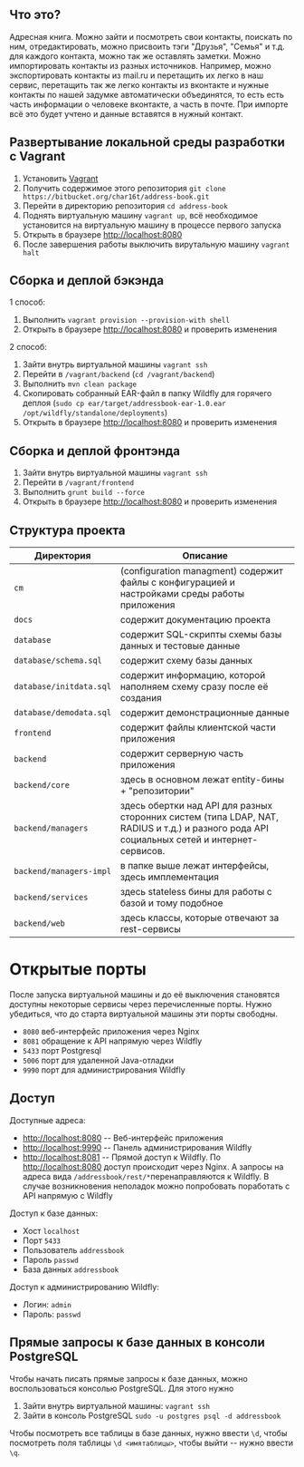 ## Что это?
Адресная книга. Можно зайти и посмотреть свои контакты, поискать по ним, отредактировать, можно присвоить тэги "Друзья", "Семья" и т.д. для каждого контакта, можно так же оставлять заметки. Можно импортировать контакты из разных источников. Например, можно экспортировать контакты из mail.ru и перетащить их легко в наш сервис, перетащить так же легко контакты из вконтакте и нужные контакты по нашей задумке автоматически объединятся, то есть есть часть информации о человеке вконтакте, а часть в почте. При импорте всё это будет учтено и данные вставятся в нужный контакт.

## Развертывание локальной среды разработки с Vagrant

 1. Установить [Vagrant](https://www.vagrantup.com/)
 2. Получить содержимое этого репозитория `git clone https://bitbucket.org/char16t/address-book.git`
 3. Перейти в директорию репозитория `cd address-book`
 4. Поднять виртуальную машину `vagrant up`, всё необходимое установится на виртуальную машину в процессе первого запуска
 5. Открыть в браузере [http://localhost:8080](http://localhost:8080)
 6. После завершения работы выключить вирутальную машину `vagrant halt`


## Сборка и деплой бэкэнда

1 способ:

 1. Выполнить `vagrant provision --provision-with shell`
 2. Открыть в браузере [http://localhost:8080](http://localhost:8080) и проверить изменения

2 способ:

 1. Зайти внутрь виртуальной машины `vagrant ssh`
 2. Перейти в `/vagrant/backend` (`cd /vagrant/backend`)
 3. Выполнить `mvn clean package`
 4. Скопировать собранный EAR-файл в папку Wildfly для горячего деплоя (`sudo cp ear/target/addressbook-ear-1.0.ear /opt/wildfly/standalone/deployments`)
 4. Открыть в браузере [http://localhost:8080](http://localhost:8080) и проверить изменения

## Сборка и деплой фронтэнда

 1. Зайти внутрь виртуальной машины `vagrant ssh`
 2. Перейти в `/vagrant/frontend`
 3. Выполнить `grunt build --force`
 4. Открыть в браузере [http://localhost:8080](http://localhost:8080) и проверить изменения

## Структура проекта

| Директория | Описание |
|---|---|
| `cm` | (configuration managment) содержит файлы с конфигурацией и настройками среды работы приложения |
| `docs` | содержит документацию проекта |
| `database` | содержит SQL-скрипты схемы базы данных и тестовые данные |
| `database/schema.sql` | содержит схему базы данных |
| `database/initdata.sql` | содержит информацию, которой наполняем схему сразу после её создания |
| `database/demodata.sql` | содержит демонстрационные данные |
| `frontend` | содержит файлы клиентской части приложения |
| `backend`  | содержит серверную часть приложения |
| `backend/core` | здесь в основном лежат entity-бины + "репозитории" |
| `backend/managers` | здесь обертки над API для разных сторонних систем (типа LDAP, NAT, RADIUS и т.д.) и разного рода API социальных сетей и интернет-сервисов. |
| `backend/managers-impl` | в папке выше лежат интерфейсы, здесь имплементация |
| `backend/services` | здесь stateless бины для работы с базой и тому подобное |
| `backend/web` | здесь классы, которые отвечают за rest-сервисы |

# Открытые порты

После запуска виртуальной машины и до её выключения становятся доступны некоторые сервисы через перечисленные порты. Нужно убедиться, что до старта виртуальной машины эти порты свободны.

 * `8080` веб-интерфейс приложения через Nginx
 * `8081` обращение к API напрямую через Wildfly
 * `5433` порт Postgresql
 * `5006` порт для удаленной Java-отладки
 * `9990` порт для администрирования Wildfly

## Доступ

Доступные адреса:

 * [http://localhost:8080](http://localhost:8080) -- Веб-интерфейс приложения
 * [http://localhost:9990](http://localhost:9990) -- Панель администрирования Wildfly
 * [http://localhost:8081](http://localhost:8081) -- Прямой доступ к Wildfly. По [http://localhost:8080](http://localhost:8080) доступ происходит через Nginx. А запросы на адреса вида `/addressbook/rest/*`перенаправляются к Wildfly. В случае возникновения неполадок можно попробовать поработать c API напрямую с Wildfly

Доступ к базе данных:

 * Хост `localhost`
 * Порт `5433`
 * Пользователь `addressbook`
 * Пароль `passwd`
 * База данных `addressbook`

Доступ к администрированию Wildfly:

 * Логин: `admin`
 * Пароль: `passwd`

## Прямые запросы к базе данных в консоли PostgreSQL

Чтобы начать писать прямые запросы к базе данных, можно воспользоваться консолью PostgreSQL. Для этого нужно

 1. Зайти внутрь виртуальной машины: `vagrant ssh`
 2. Зайти в консоль PostgreSQL `sudo -u postgres psql -d addressbook`

Чтобы посмотреть все таблицы в базе данных, нужно ввести `\d`, чтобы посмотреть поля таблицы `\d <имятаблицы>`, чтобы выйти -- нужно ввести `\q`.

